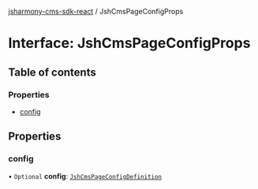 [jsharmony-cms-sdk-react](../README.md) / JshCmsPageConfigProps

# Interface: JshCmsPageConfigProps

## Table of contents

### Properties

- [config](JshCmsPageConfigProps.md#config)

## Properties

### config

• `Optional` **config**: [`JshCmsPageConfigDefinition`](JshCmsPageConfigDefinition.md)
